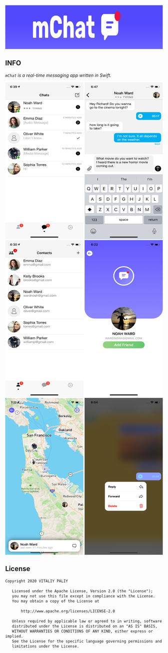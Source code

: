 <img src="Messenger/Images/logo_stripe.png" width="900" height="140">

## INFO
*```mChat``` is a real-time messaging app written in Swift.*

<img src="Messenger/Images/chats.png" width="250" height = "500"> <img src="Messenger/Images/chat1.png" width="250" height = "500"> <img src="Messenger/Images/contacts.png" width="250" height = "500">
<img src="Messenger/Images/add_friend.png" width="250" height = "500"> <img src="Messenger/Images/map.png" width="250" height = "500"> <img src="Messenger/Images/message_tools.png" width="250" height = "500"> 
## License
```
Copyright 2020 VITALIY PALIY

   Licensed under the Apache License, Version 2.0 (the "License");
   you may not use this file except in compliance with the License.
   You may obtain a copy of the License at

       http://www.apache.org/licenses/LICENSE-2.0

   Unless required by applicable law or agreed to in writing, software
   distributed under the License is distributed on an "AS IS" BASIS,
   WITHOUT WARRANTIES OR CONDITIONS OF ANY KIND, either express or implied.
   See the License for the specific language governing permissions and
   limitations under the License.

```
